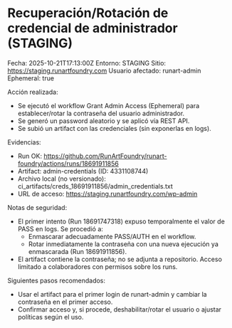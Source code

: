 # Recuperación/Rotación de credencial de administrador (STAGING)

Fecha: 2025-10-21T17:13:00Z
Entorno: STAGING
Sitio: https://staging.runartfoundry.com
Usuario afectado: runart-admin
Ephemeral: true

Acción realizada:
- Se ejecutó el workflow Grant Admin Access (Ephemeral) para establecer/rotar la contraseña del usuario administrador.
- Se generó un password aleatorio y se aplicó vía REST API.
- Se subió un artifact con las credenciales (sin exponerlas en logs).

Evidencias:
- Run OK: https://github.com/RunArtFoundry/runart-foundry/actions/runs/18691911856
- Artifact: admin-credentials (ID: 4331108744)
- Archivo local (no versionado): ci_artifacts/creds_18691911856/admin_credentials.txt
- URL de acceso: https://staging.runartfoundry.com/wp-admin

Notas de seguridad:
- El primer intento (Run 18691747318) expuso temporalmente el valor de PASS en logs. Se procedió a:
  - Enmascarar adecuadamente PASS/AUTH en el workflow.
  - Rotar inmediatamente la contraseña con una nueva ejecución ya enmascarada (Run 18691911856).
- El artifact contiene la contraseña; no se adjunta a repositorio. Acceso limitado a colaboradores con permisos sobre los runs.

Siguientes pasos recomendados:
- Usar el artifact para el primer login de runart-admin y cambiar la contraseña en el primer acceso.
- Confirmar acceso y, si procede, deshabilitar/rotar el usuario o ajustar políticas según el uso.
